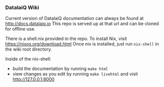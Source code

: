 ### DatalaiQ Wiki
Current version of DatalaiQ documentation can always be found at http://docs.datalaiq.io
This repo is served up at that url and can be cloned for offline use.

There is a shell.nix provided in the repo. To install Nix, visit https://nixos.org/download.html
Once nix is installed, just run `nix-shell` in the wiki root directory. 

Inside of the nix-shell:
- build the documentation by running `make html`
- view changes as you edit by running `make livehtml` and visit http://127.0.0.1:8000
